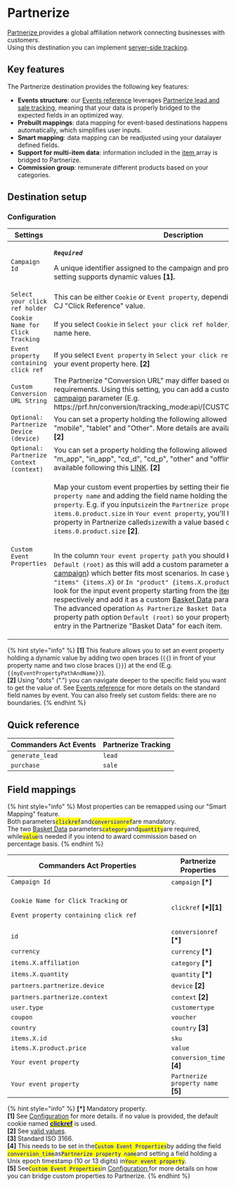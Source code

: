 # Partnerize

[Partnerize](https://partnerize.com/)[ ](https://www.awin.com)provides a global affiliation network connecting businesses with customers.\
Using this destination you can implement [server-side tracking](https://help.phgsupport.com/hc/en-us/articles/360020395238-Tracking-Partnerize-Server-to-Server-S2S-Integration).

## Key features

The Partnerize destination provides the following key features:

* **Events structure**: our [Events reference](https://community.commandersact.com/platform-x/developers/tracking/events-reference) leverages [Partnerize lead and sale tracking](https://help.phgsupport.com/hc/en-us/articles/360020395238-Tracking-Partnerize-Server-to-Server-S2S-Integration), meaning that your data is properly bridged to the expected fields in an optimized way.
* **Prebuilt mappings**: data mapping for event-based destinations happens automatically, which simplifies user inputs.
* **Smart mapping**: data mapping can be readjusted using your datalayer defined fields.
* **Support for multi-item data**: information included in the [item ](https://community.commandersact.com/platform-x/developers/tracking/events-reference#item)array is bridged to Partnerize.
* **Commission group**: remunerate different products based on your categories.

## Destination setup

### Configuration

<table><thead><tr><th width="357">Settings</th><th>Description</th></tr></thead><tbody><tr><td><code>Campaign Id</code></td><td><p><em><strong><code>Required</code></strong></em></p><p>A unique identifier assigned to the campaign and provided by Partnerize. This setting supports dynamic values <strong>[1].</strong></p></td></tr><tr><td><code>Select your click ref holder</code></td><td>This can be either <code>Cookie</code> or <code>Event property</code>, depending on how you provide CJ "Click Reference" value.</td></tr><tr><td><code>Cookie Name for Click Tracking</code></td><td>If you select <code>Cookie</code> in <code>Select your click ref holder</code>, you can set your cookie name here.</td></tr><tr><td><code>Event property containing click ref</code></td><td>If you select <code>Event property</code> in <code>Select your click ref holder</code>, you can set your event property here. <strong>[2]</strong></td></tr><tr><td><code>Custom Conversion URL String</code></td><td>The Partnerize "Conversion URL" may differ based on your specific requirements. Using this setting, you can add a custom string before the <a href="https://help.phgsupport.com/hc/en-us/articles/360020395238-Tracking-Partnerize-Server-to-Server-S2S-Integration#h_01FANB7W0RHFZJFAYNXJJ8AWD6">campaign</a> parameter (E.g. https://prf.hn/conversion/tracking_mode:api/[CUSTOM_STRING]campaign:...).</td></tr><tr><td><code>Optional: Partnerize Device (device)</code></td><td>You can set a property holding the following allowed values: "bot", "desktop", "mobile", "tablet" and "Other". More details are available following this <a href="https://help.phgsupport.com/hc/en-us/articles/360020395238-Tracking-Partnerize-Server-to-Server-S2S-Integration#h_01FANBMH24SWP0F1A9M1D0E14T">LINK</a>. <strong>[2]</strong></td></tr><tr><td><code>Optional: Partnerize Context (context)</code></td><td>You can set a property holding the following allowed values: "web", "m_web", "m_app", "in_app", "cd_d", "cd_p", "other" and "offline". More details are available following this <a href="https://help.phgsupport.com/hc/en-us/articles/360020395238-Tracking-Partnerize-Server-to-Server-S2S-Integration#h_01FANBMH24SWP0F1A9M1D0E14T">LINK</a>. <strong>[2]</strong></td></tr><tr><td><code>Custom Event Properties</code></td><td><p>Map your custom event properties by setting their field names in <code>Partnerize property name</code> and adding the field name holding the value in <code>Your event property</code>. E.g. if you input<code>size</code>in the <code>Partnerize property name</code> and <code>items.0.product.size</code> in <code>Your event property</code>, you'll have a custom event property in Partnerize called<code>size</code>with a value based on the content of the field <code>items.0.product.size</code> <strong>[2]</strong>.</p><p><br>In the column <code>Your event property path</code> you should keep the default value <code>Default (root)</code> as this will add a custom parameter at the <a href="https://help.phgsupport.com/hc/en-us/articles/360020395238-Tracking-Partnerize-Server-to-Server-S2S-Integration#h_01FANB7W0RHFZJFAYNXJJ8AWD6">Base Level</a> (E.g. see <a href="https://help.phgsupport.com/hc/en-us/articles/360020395238-Tracking-Partnerize-Server-to-Server-S2S-Integration#h_01FANB7W0RHFZJFAYNXJJ8AWD6">campaign</a>) which better fits most scenarios. In case you select either <code>In "items" {items.X}</code> or <code>In "product" {items.X.product}</code> this destination will look for the input event property starting from the <a href="https://community.commandersact.com/platform-x/developers/tracking/events-reference#item">items </a>or <a href="https://community.commandersact.com/platform-x/developers/tracking/events-reference#product">product </a>level respectively and add it as a custom <a href="https://help.phgsupport.com/hc/en-us/articles/360020395238-Tracking-Partnerize-Server-to-Server-S2S-Integration#h_01FADKCBAZCZTRFZG43N1DP8TW">Basket Data</a> parameter.<br>The advanced operation <code>As Partnerize Basket Data</code> can be paired with the property path option <code>Default (root)</code> so your property value is set as a custom entry in the Partnerize "Basket Data" for each item.</p></td></tr></tbody></table>



{% hint style="info" %}
**\[1]** This feature allows you to set an event property holding a dynamic value by adding two open braces (`{{`) in front of your property name and two close braces (`}}`) at the end (E.g. `{{myEventPropertyPathAndName}}`).\
**\[2]** Using "dots" (".") you can navigate deeper to the specific field you want to get the value of. See [Events reference](https://community.commandersact.com/platform-x/developers/tracking/events-reference) for more details on the standard field names by event. You can also freely set custom fields: there are no boundaries.
{% endhint %}

## Quick reference

| Commanders Act Events | Partnerize Tracking |
| --------------------- | ------------------- |
| `generate_lead`       | `lead`              |
| `purchase`            | `sale`              |

## Field mappings

{% hint style="info" %}
Most properties can be remapped using our "Smart Mapping" feature.\
Both parameters<mark style="color:blue;">`clickref`</mark>and<mark style="color:blue;">`conversionref`</mark>are mandatory.\
The two [Basket Data](https://help.phgsupport.com/hc/en-us/articles/360020395238-Tracking-Partnerize-Server-to-Server-S2S-Integration#h\_01FADKCBAZCZTRFZG43N1DP8TW) parameters<mark style="color:blue;">`category`</mark>and<mark style="color:blue;">`quantity`</mark>are required, while<mark style="color:blue;">`value`</mark>is needed if you intend to award commission based on percentage basis.&#x20;
{% endhint %}

<table><thead><tr><th width="432">Commanders Act Properties</th><th>Partnerize Properties</th></tr></thead><tbody><tr><td><code>Campaign Id</code></td><td><code>campaign</code> <strong>[*]</strong></td></tr><tr><td><p><code>Cookie Name for Click Tracking</code> or</p><p><code>Event property containing click ref</code></p></td><td><code>clickref</code> <strong>[*][1]</strong></td></tr><tr><td><code>id</code></td><td><code>conversionref</code> <strong>[*]</strong></td></tr><tr><td><code>currency</code></td><td><code>currency</code> <strong>[*]</strong></td></tr><tr><td><code>items.X.affiliation</code></td><td><code>category</code> <strong>[*]</strong></td></tr><tr><td><code>items.X.quantity</code></td><td><code>quantity</code> <strong>[*]</strong></td></tr><tr><td><code>partners.partnerize.device</code></td><td><code>device</code> <strong>[2]</strong></td></tr><tr><td><code>partners.partnerize.context</code></td><td><code>context</code> <strong>[2]</strong></td></tr><tr><td><code>user.type</code></td><td><code>customertype</code></td></tr><tr><td><code>coupon</code></td><td><code>voucher</code></td></tr><tr><td><code>country</code></td><td><code>country</code> <strong>[3]</strong></td></tr><tr><td><code>items.X.id</code></td><td><code>sku</code></td></tr><tr><td><code>items.X.product.price</code></td><td><code>value</code></td></tr><tr><td><code>Your event property</code></td><td><code>conversion_time</code> <strong>[4]</strong></td></tr><tr><td><code>Your event property</code></td><td><code>Partnerize property name</code> <strong>[5]</strong></td></tr></tbody></table>

{% hint style="info" %}
**\[\*]** Mandatory property.\
**\[1]** See [Configuration](partnerize.md#configuration) for more details. if no value is provided, the default cookie named [<mark style="color:blue;">**clickref**</mark>](https://help.phgsupport.com/hc/en-us/articles/360020395238-Tracking-Partnerize-Server-to-Server-S2S-Integration#h\_01FADK3BAYNPZ8FC9YF08WVAWB) is used.\
**\[2]** See [valid values](https://help.phgsupport.com/hc/en-us/articles/360020395238-Tracking-Partnerize-Server-to-Server-S2S-Integration#h\_01FANBMH24SWP0F1A9M1D0E14T).\
**\[3]** Standard ISO 3166.\
**\[4]** This needs to be set in the<mark style="color:blue;">`Custom Event Properties`</mark>by adding the field <mark style="color:blue;">`conversion_time`</mark>as<mark style="color:blue;">`Partnerize property name`</mark>and setting a field holding a Unix epoch timestamp (10 or 13 digits) in<mark style="color:blue;">`Your event property`</mark>.\
**\[5]** See<mark style="color:blue;">`Custom Event Properties`</mark>in [Configuration ](partnerize.md#configuration)for more details on how you can bridge custom properties to Partnerize.
{% endhint %}

